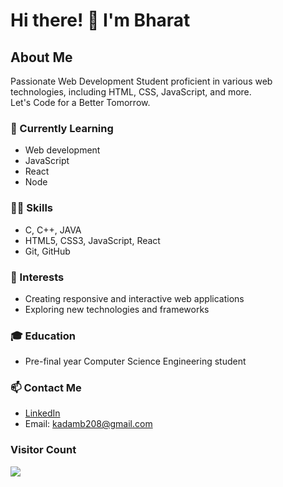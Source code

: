 # Hi there! 👋 I'm Bharat

## About Me

Passionate Web Development Student proficient in various web technologies, including HTML, CSS, JavaScript, and more.  
Let's Code for a Better Tomorrow.

### 🔭 Currently Learning
- Web development
- JavaScript
- React
- Node

### 🧑‍💻 Skills
- C, C++, JAVA
- HTML5, CSS3, JavaScript, React
- Git, GitHub

### 🌱 Interests
- Creating responsive and interactive web applications
- Exploring new technologies and frameworks

### 🎓 Education
- Pre-final year Computer Science Engineering student

### 📫 Contact Me
- [LinkedIn](https://www.linkedin.com/in/bharat-kadam-044aa6247/)
- Email: kadamb208@gmail.com

### Visitor Count
[![](https://visitcount.itsvg.in/api?id=Bharat8989&icon=2&color=0)](https://visitcount.itsvg.in)
